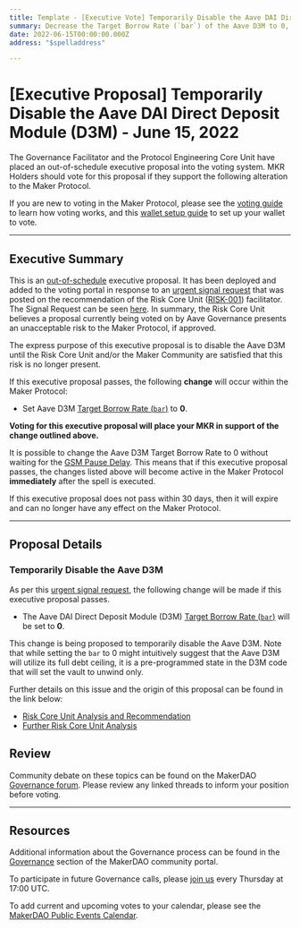 ```yaml
---
title: Template - [Executive Vote] Temporarily Disable the Aave DAI Direct Deposit Module (D3M) - June 15, 2022
summary: Decrease the Target Borrow Rate (`bar`) of the Aave D3M to 0, this will unwind the Aave D3M vault.
date: 2022-06-15T00:00:00.000Z
address: "$spelladdress"

---
```

# [Executive Proposal] Temporarily Disable the Aave DAI Direct Deposit Module (D3M) - June 15, 2022

The Governance Facilitator and the Protocol Engineering Core Unit have placed an out-of-schedule executive proposal into the voting system. MKR Holders should vote for this proposal if they support the following alteration to the Maker Protocol.

If you are new to voting in the Maker Protocol, please see the [voting guide](https://community-development.makerdao.com/en/learn/governance/how-voting-works/) to learn how voting works, and this [wallet setup guide](https://community-development.makerdao.com/en/learn/governance/voting-setup/) to set up your wallet to vote.

---

## Executive Summary

This is an [out-of-schedule](https://mips.makerdao.com/mips/details/MIP41#MIP41c2) executive proposal. It has been deployed and added to the voting portal in response to an [urgent signal request](https://mips.makerdao.com/mips/details/MIP24#MIP24c4) that was posted on the recommendation of the Risk Core Unit ([RISK-001](https://mips.makerdao.com/mips/details/MIP39c2SP2)) facilitator. The Signal Request can be seen [here](https://forum.makerdao.com/t/urgent-signal-request-set-aave-d3m-bar-to-0/15800). In summary, the Risk Core Unit believes a proposal currently being voted on by Aave Governance presents an unacceptable risk to the Maker Protocol, if approved. 

The express purpose of this executive proposal is to disable the Aave D3M until the Risk Core Unit and/or the Maker Community are satisfied that this risk is no longer present.

If this executive proposal passes, the following **change** will occur within the Maker Protocol:
* Set Aave D3M [Target Borrow Rate (`bar`)](https://manual.makerdao.com/module-index/module-dai-direct-deposit#target-borrow-rate-bar) to **0**.

**Voting for this executive proposal will place your MKR in support of the change outlined above.**

It is possible to change the Aave D3M Target Borrow Rate to 0 without waiting for the [GSM Pause Delay](https://manual.makerdao.com/parameter-index/core/param-gsm-pause-delay). This means that if this executive proposal passes, the changes listed above will become active in the Maker Protocol **immediately** after the spell is executed.

If this executive proposal does not pass within 30 days, then it will expire and can no longer have any effect on the Maker Protocol.

---

## Proposal Details

### Temporarily Disable the Aave D3M

As per this [urgent signal request](https://forum.makerdao.com/t/urgent-signal-request-set-aave-d3m-bar-to-0/15800), the following change will be made if this executive proposal passes.
* The Aave DAI Direct Deposit Module (D3M) [Target Borrow Rate (`bar`)](https://manual.makerdao.com/module-index/module-dai-direct-deposit#target-borrow-rate-bar) will be set to **0**.

This change is being proposed to temporarily disable the Aave D3M. Note that while setting the `bar` to 0 might intuitively suggest that the Aave D3M will utilize its full debt ceiling, it is a pre-programmed state in the D3M code that will set the vault to unwind only. 

Further details on this issue and the origin of this proposal can be found in the link below:
* [Risk Core Unit Analysis and Recommendation](https://forum.makerdao.com/t/signal-request-set-the-aave-d3m-dc-to-0-zero/15775/15)
* [Further Risk Core Unit Analysis](https://forum.makerdao.com/t/urgent-signal-request-set-aave-d3m-bar-to-0/15800/15)

## Review

Community debate on these topics can be found on the MakerDAO [Governance forum](https://forum.makerdao.com/). Please review any linked threads to inform your position before voting.

---

## Resources

Additional information about the Governance process can be found in the [Governance](https://community-development.makerdao.com/en/learn/governance) section of the MakerDAO community portal.

To participate in future Governance calls, please [join us](https://github.com/makerdao/community/tree/master/governance/governance-and-risk-meetings) every Thursday at 17:00 UTC.

To add current and upcoming votes to your calendar, please see the [MakerDAO Public Events Calendar](https://calendar.google.com/calendar/embed?src=makerdao.com_3efhm2ghipksegl009ktniomdk%40group.calendar.google.com&ctz=UTC&mode=week&showCalendars=0&showPrint=0).
